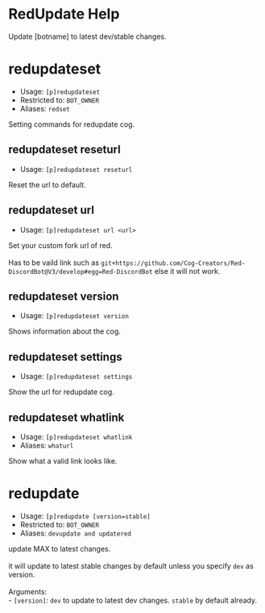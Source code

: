 # RedUpdate Help

Update [botname] to latest dev/stable changes.

# redupdateset
 - Usage: `[p]redupdateset`
 - Restricted to: `BOT_OWNER`
 - Aliases: `redset`

Setting commands for redupdate cog.

## redupdateset reseturl
 - Usage: `[p]redupdateset reseturl`

Reset the url to default.

## redupdateset url
 - Usage: `[p]redupdateset url <url>`

Set your custom fork url of red.<br/><br/>Has to be vaild link such as `git+https://github.com/Cog-Creators/Red-DiscordBot@V3/develop#egg=Red-DiscordBot` else it will not work.

## redupdateset version
 - Usage: `[p]redupdateset version`

Shows information about the cog.

## redupdateset settings
 - Usage: `[p]redupdateset settings`

Show the url for redupdate cog.

## redupdateset whatlink
 - Usage: `[p]redupdateset whatlink`
 - Aliases: `whaturl`

Show what a valid link looks like.

# redupdate
 - Usage: `[p]redupdate [version=stable]`
 - Restricted to: `BOT_OWNER`
 - Aliases: `devupdate and updatered`

update MAX to latest changes.<br/><br/>it will update to latest stable changes by default unless you specify `dev` as version.<br/><br/>Arguments:<br/>- `[version]`: `dev` to update to latest dev changes. `stable` by default already.

